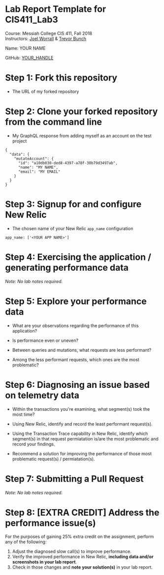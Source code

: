 # Lab Report Template for CIS411_Lab3
Course: Messiah College CIS 411, Fall 2018<br/>
Instructors: [Joel Worrall](https://github.com/tangollama) & [Trevor Bunch](https://github.com/trevordbunch)<br/>

Name: YOUR NAME<br/>

GitHub: [YOUR_HANDLE](https://github.com/YOUR_HANDLE)<br/>

# Step 1: Fork this repository
- The URL of my forked repository

# Step 2: Clone your forked repository from the command line
- My GraphQL response from adding myself as an account on the test project
```
{
  "data": {
    "mutateAccount": {
      "id": "a10db030-ded8-4397-a78f-30b79d3497ab",
      "name": "MY NAME",
      "email": "MY EMAIL"
    }
  }
}
```

# Step 3: Signup for and configure New Relic
- The chosen name of your New Relic ```app_name``` configuration
```
app_name: ['<YOUR APP NAME>']
```

# Step 4: Exercising the application / generating performance data

_Note: No lab notes required._

# Step 5: Explore your performance data
* What are your observations regarding the performance of this application? 

* Is performance even or uneven? 

* Between queries and mutations, what requests are less performant? 

* Among the less performant requests, which ones are the most problematic?


# Step 6: Diagnosing an issue based on telemetry data
* Within the transactions you're examining, what segment(s) took the most time?

* Using New Relic, identify and record the least performant request(s).

* Using the Transaction Trace capability in New Relic, identify which segment(s) in that request permiatation is/are the most problematic and record your findings.

* Recommend a solution for improving the performance of those most problematic request(s) / permiatation(s).


# Step 7: Submitting a Pull Request
_Note: No lab notes required._

# Step 8: [EXTRA CREDIT] Address the performance issue(s)
For the purposes of gaining 25% extra credit on the assignment, perform any of the following:
1. Adjust the diagnosed slow call(s) to improve performance. 
2. Verify the improved performance in New Relic, **including data and/or screenshots in your lab report**.
2. Check in those changes and **note your solution(s)** in your lab report.

